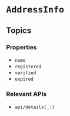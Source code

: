 # ``AddressInfo``

## Topics

### Properties

- ``name``
- ``registered``
- ``verified``
- ``expired``

### Relevant APIs

- ``api/details(_:)``
